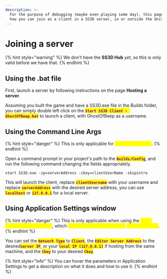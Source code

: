 ```yaml
---
description: >-
  For the purpose of debugging (maybe even playing some day), this page explain
  how you can join as a client in a SS3D server, in or outside the Unity editor.
---
```


# Joining a server

{% hint style="warning" %}
We don't have the **SS3D Hub** _yet_, so this is only valid before we have that.
{% endhint %}

## Using the .bat file

First, launch a server by following instructions on the page **Hosting a server**.

Assuming you built the game and have a SS3D.exe file in the Builds folder, you can simply double left click on the <mark style="color:purple;">**`Start SS3D Client - GhostOfBeep.bat`**</mark> to launch a client, with GhostOfBeep as a username.&#x20;

## Using the Command Line Args

{% hint style="danger" %}
This is only applicable for <mark style="color:yellow;">**Built Executables**</mark>.
{% endhint %}

Open a command prompt in your project's path to the <mark style="color:purple;">**`Builds/Config`**</mark>, and run the following command changing the fields appropriately.

```
start SS3D.exe -ip=serverAddress -ckey=clientUserName -skipintro
```

This will launch the client, replace <mark style="color:purple;">**`clientUsername`**</mark> with your username and replace <mark style="color:purple;">**`serverAddress`**</mark> with the desired server address, you can use <mark style="color:purple;">**`localhost`**</mark> or <mark style="color:purple;">**`127.0.0.1`**</mark> for a local server.

## Using Application Settings window

{% hint style="danger" %}
This is only applicable when using the <mark style="color:yellow;">**Unity Engine to join a server**</mark>, which <mark style="color:yellow;">**should be avoided if you're**</mark> <mark style="color:yellow;">**not developing**</mark>.
{% endhint %}

You can set the <mark style="color:purple;">**`Network Type`**</mark> to <mark style="color:purple;">**`Client`**</mark>, the <mark style="color:purple;">**`Editor Server Address`**</mark> to the desired<mark style="color:purple;">**`server IP`**</mark>, or your <mark style="color:purple;">**`local IP (127.0.0.1)`**</mark> if hosting from the same machine, and the <mark style="color:purple;">**`Ckey`**</mark> to your desired <mark style="color:purple;">**`Ckey`**</mark>.

{% hint style="info" %}
You can hover the parameters in Application Settings to get a description on what it does and how to use it.
{% endhint %}
